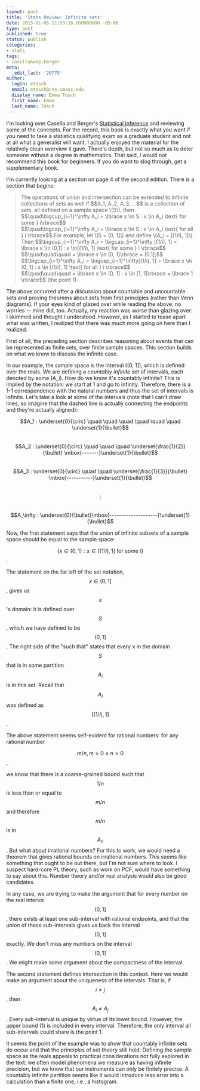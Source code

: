 ```yaml
---
layout: post
title: 'Stats Review: Infinite sets'
date: 2015-01-05 11:53:16.000000000 -05:00
type: post
published: true
status: publish
categories:
- stats
tags:
- casella&amp;berger
meta:
  _edit_last: '20775'
author:
  login: etosch
  email: etosch@cns.umass.edu
  display_name: Emma Tosch
  first_name: Emma
  last_name: Tosch
---
```

I'm looking over Casella and Berger's [Statistical Inference](http://www.amazon.com/dp/0534243126/?tag=mh0b-20&amp;hvadid=3486843850&amp;ref=pd_sl_88k3cgtfa6_b) and reviewing some of the concepts. For the record, this book is exactly what you want if you need to take a statistics qualifying exam as a graduate student and not at all what a generalist will want. I actually enjoyed the material for the relatively clean overview it gave. There's depth, but not so much as to deter someone without a degree in mathematics. That said, I would not recommend this book for beginners. If you do want to slog through, get a supplementary book.

I'm currently looking at a section on page 4 of the second edition. There is a section that begins:

<blockquote>
The operations of union and intersection can be extended to infinite collections of sets as well If $$A_1, A_2, A_3, ...$$ is a collection of sets, all defined on a sample space \(S\), then
$$\quad\bigcup_{i=1}^\infty A_i = \lbrace x \in S : x \in A_i \text{ for some } i\rbrace$$<br />
$$\quad\bigcap_{i=1}^\infty A_i = \lbrace x \in S : x \in A_i \text{ for all } i \rbrace$$
For example, let \(S = (0, 1]\) and define \(A_i = [(1/i), 1]\). Then 
$$\bigcup_{i=1}^\infty A_i = \bigcap_{i=1}^\infty [(1/i), 1] =  \lbrace x \in (0,1] : x \in[(1/i), 1] \text{ for some } i \rbrace$$<br />
$$\quad\quad\quad = \lbrace x \in (0, 1]\rbrace = (0,1];$$
$$\bigcap_{i=1}^\infty A_i = \bigcap_{i=1}^\infty[(1/i), 1] = \lbrace x \in (0, 1] : x \in [(1/i), 1] \text{ for all } i \rbrace$$<br />
$$\quad\quad\quad = \lbrace x \in (0, 1] : x \in [1, 1]\rbrace = \lbrace 1 \rbrace$$    (the point 1)
</blockquote>

The above occurred after a discussion about countable and uncountable sets and proving theorems about sets from first principles (rather than Venn diagrams). If your eyes kind of glazed over while reading the above, no worries -- mine did, too. Actually, my reaction was worse than glazing over: I skimmed and thought I understood. However, as I started to tease apart what was written, I realized that there was much more going on here than I realized.

First of all, the preceding section describes reasoning about events that can be represented as finite sets, over finite sample spaces. This section builds on what we know to discuss the infinite case.

In our example, the sample space is the interval \((0, 1]\), which is defined over the reals. We are defining a _countably infinite_ set of intervals, each denoted by some \(A_i\). How do we know it's countably infinite? This is implied by the notation: we start at 1 and go to infinity. Therefore, there is a 1-1 correspondence with the natural numbers and thus the set of intervals is infinite. Let's take a look at some of the intervals (note that I can't draw lines, so imagine that the dashed line is actually connecting the endpoints and they're actually aligned):

$$A_1 : \underset{0}{\circ} \quad \quad \quad \quad \quad \quad \underset{1}{\bullet}$$<br />
$$A_2 : \underset{0}{\circ} \quad \quad \quad \underset{\frac{1}{2}}{\bullet} \mbox{-------}\underset{1}{\bullet}$$<br />
$$A_3 : \underset{0}{\circ} \quad \quad \underset{\frac{1}{3}}{\bullet} \mbox{-----------}\underset{1}{\bullet}$$<br />
$$\vdots$$<br />
$$A_\infty : \underset{0}{\bullet}\mbox{--------------------}\underset{1}{\bullet}$$

Now, the first statement says that the union of infinite subsets of a sample space should be equal to the sample space:

$$\lbrace x \in (0,1] : x \in[(1/i), 1] \text{ for some } i \rbrace$$.

The statement on the far left of the set notation, $$x\in (0,1]$$, gives us $$x$$'s domain: it is defined over $$S$$, which we have defined to be $$(0,1]$$. The right side of the "such that" states that every x in the domain $$S$$ that is in some partition $$A_i$$ is in this set. Recall that $$A_i$$ was defined as $$[(1/i), 1]$$. 

The above statement seems self-evident for rational numbers: for any rational number

$$ m/n, m > 0 \wedge n > 0 $$,

we know that there is a coarse-grained bound such that $$1/n$$ is less than or equal to $$m/n$$ and therefore $$m/n$$ is in $$A_n$$. But what about irrational numbers? For this to work, we would need a theorem that gives rational bounds on irrational numbers. This seems like something that ought to be out there, but I'm not sure where to look. I suspect hard-core PL theory, such as work on PCF, would have something to say about this. Number theory and/or real analysis would also be good candidates. 

In any case, we are trying to make the argument that for every number on the real interval $$(0,1]$$, there exists at least one sub-interval with rational endpoints, and that the union of these sub-intervals gives us back the interval $$(0, 1]$$ exactly. We don't miss any numbers on the interval $$(0, 1]$$. We might make some argument about the compactness of the interval.

The second statement defines intersection in this context. Here we would make an argument about the uniqueness of the intervals. That is, if $$i\not = j$$, then $$A_i \not = A_j$$. Every sub-interval is unique by virtue of its lower bound. However, the upper bound (1) is included in every interval. Therefore, the only interval all sub-intervals could share is the point 1.

It seems the point of the example was to show that countably infinite sets do occur and that the principles of set theory still hold. Defining the sample space as the reals appeals to practical considerations not fully explored in the text: we often model phenomena we measure as having infinite precision, but we know that our instruments can only be finitely precise. A countably infinite partition seems like it would introduce less error into a calculation than a finite one, i.e., a histogram. 
